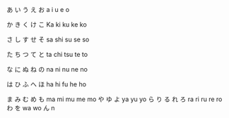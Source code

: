 あ
い 
う 
え
お
a i u e o

か き く け こ Ka  ki ku ke ko

さ し す せ そ sa shi su se so

た ち つ て と ta chi tsu te to

な に ぬ ね の na ni nu ne no

は ひ ふ へ ほ ha	hi	fu	he	ho

ま み む め も ma mi mu me mo や ゆ よ ya yu yo ら り る れ ろ ra ri ru re ro わ を wa wo ん n
